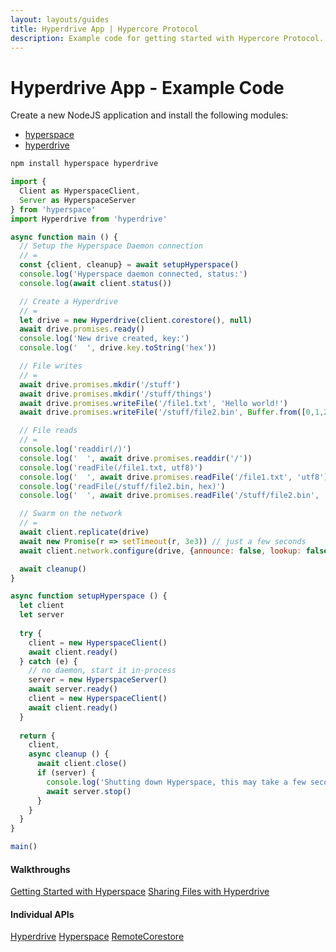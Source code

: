 ```yaml
---
layout: layouts/guides
title: Hyperdrive App | Hypercore Protocol
description: Example code for getting started with Hypercore Protocol.
---
```


# Hyperdrive App - Example Code

Create a new NodeJS application and install the following modules:

- [hyperspace](https://npm.im/hyperspace)
- [hyperdrive](https://npm.im/hyperdrive)

```bash
npm install hyperspace hyperdrive
```

```js
import {
  Client as HyperspaceClient,
  Server as HyperspaceServer
} from 'hyperspace'
import Hyperdrive from 'hyperdrive'

async function main () {
  // Setup the Hyperspace Daemon connection
  // =
  const {client, cleanup} = await setupHyperspace()
  console.log('Hyperspace daemon connected, status:')
  console.log(await client.status())

  // Create a Hyperdrive
  // =
  let drive = new Hyperdrive(client.corestore(), null)
  await drive.promises.ready()
  console.log('New drive created, key:')
  console.log('  ', drive.key.toString('hex'))

  // File writes
  // =
  await drive.promises.mkdir('/stuff')
  await drive.promises.mkdir('/stuff/things')
  await drive.promises.writeFile('/file1.txt', 'Hello world!')
  await drive.promises.writeFile('/stuff/file2.bin', Buffer.from([0,1,2,4]))

  // File reads
  // =
  console.log('readdir(/)')
  console.log('  ', await drive.promises.readdir('/'))
  console.log('readFile(/file1.txt, utf8)')
  console.log('  ', await drive.promises.readFile('/file1.txt', 'utf8'))
  console.log('readFile(/stuff/file2.bin, hex)')
  console.log('  ', await drive.promises.readFile('/stuff/file2.bin', 'hex'))

  // Swarm on the network
  // =
  await client.replicate(drive)
  await new Promise(r => setTimeout(r, 3e3)) // just a few seconds
  await client.network.configure(drive, {announce: false, lookup: false})

  await cleanup()
}

async function setupHyperspace () {
  let client
  let server
  
  try {
    client = new HyperspaceClient()
    await client.ready()
  } catch (e) {
    // no daemon, start it in-process
    server = new HyperspaceServer()
    await server.ready()
    client = new HyperspaceClient()
    await client.ready()
  }
  
  return {
    client,
    async cleanup () {
      await client.close()
      if (server) {
        console.log('Shutting down Hyperspace, this may take a few seconds...')
        await server.stop()
      }
    }
  }
}

main()
```

<div class="linklists two">
  <div class="linklist">
    <h4>Walkthroughs</h4>
    <a href="../../getting-started/hyperspace/">Getting Started with Hyperspace</a>
    <a href="../../walkthroughs/hyperdrive/">Sharing Files with Hyperdrive</a>
  </div>
  <div class="linklist">
    <h4>Individual APIs</h4>
    <a href="../../modules/hyperdrive/">Hyperdrive</a>
    <a href="../../hyperspace/">Hyperspace</a>
    <a href="../../hyperspace/corestore/">RemoteCorestore</a>
  </div>
</div>